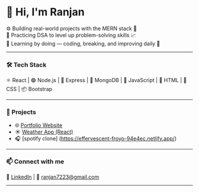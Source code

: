 # 👋 Hi, I'm Ranjan

⚙️ Building real-world projects with the MERN stack 🧱  
🧠 Practicing DSA to level up problem-solving skills 📈  
🚀 Learning by doing — coding, breaking, and improving daily 🔄

---

### 🛠️ Tech Stack
⚛️ React | 🟢 Node.js | 🚂 Express | 🍃 MongoDB | 💛 JavaScript | 🎨 HTML | 🎀 CSS | 📦 Bootstrap

---

### 📂 Projects
- 🌐 [Portfolio Website](https://684e6d0dffd5141ef9a465d0--peaceful-gnome-c040c0.netlify.app/)
- ☀️ [Weather App (React)](https://684ac75ddd2d5940193f4ead--merry-frangipane-2d1adf.netlify.app/)
- 🎧 [spotify clone] (https://effervescent-froyo-94e4ec.netlify.app/)
---

### 📫 Connect with me
🔗 [LinkedIn](https://www.linkedin.com/in/ranjan-gupta-0bb0a2304?utm_source=share&utm_campaign=share_via&utm_content=profile&utm_medium=android_app) | 📧 ranjan7223@gmail.com

---

